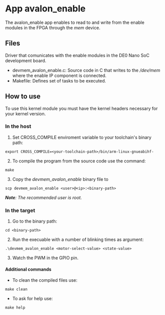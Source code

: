 # App avalon_enable
The avalon_enable app enables to read to and write from the enable modules in the FPGA through the *mem* device.

## Files
Driver that comunicates with the enable modules in the DE0 Nano SoC development board.

* devmem_avalon_enable.c: Source code in C that writes to the */dev/mem* where the enable IP component is connected.
* Makefile: Defines set of tasks to be executed.

## How to use
To use this kernel module you must have the kernel headers necessary for your kernel version.

### In the host
1. Set CROSS_COMPILE enviroment variable to your toolchain's binary path:

`export CROSS_COMPILE=<your-toolchain-path>/bin/arm-linux-gnueabihf-`

2. To compile the program from the source code use the command:

`make`

3. Copy the *devmem_avalon_enable* binary file to 

`scp devmem_avalon_enable <user>@<ip>:<binary-path>`

***Note**: The recommended user is root.*

### In the target
1. Go to the binary path:

`cd <binary-path>`

2. Run the execuable with a number of blinking times as argument:

`.\devmem_avalon_enable <motor-select-value> <state-value>`

3. Watch the PWM in the GPIO pin.

#### Additional commands
* To clean the compiled files use:

`make clean`

* To ask for help use:

`make help`